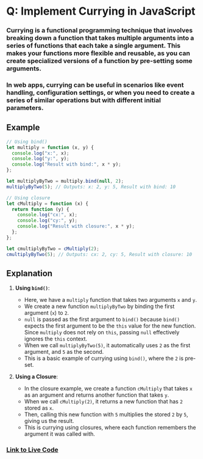 # Q: Implement Currying in JavaScript

### Currying is a functional programming technique that involves breaking down a function that takes multiple arguments into a series of functions that each take a single argument. This makes your functions more flexible and reusable, as you can create specialized versions of a function by pre-setting some arguments.

### In web apps, currying can be useful in scenarios like event handling, configuration settings, or when you need to create a series of similar operations but with different initial parameters.

## Example

```javascript
// Using bind()
let multiply = function (x, y) {
  console.log("x:", x);
  console.log("y:", y);
  console.log("Result with bind:", x * y);
};

let multiplyByTwo = multiply.bind(null, 2);
multiplyByTwo(5); // Outputs: x: 2, y: 5, Result with bind: 10

// Using closure
let cMultiply = function (x) {
  return function (y) {
    console.log("cx:", x);
    console.log("cy:", y);
    console.log("Result with closure:", x * y);
  };
};

let cmultiplyByTwo = cMultiply(2);
cmultiplyByTwo(5); // Outputs: cx: 2, cy: 5, Result with closure: 10
```

## Explanation

1. **Using `bind()`**:

   - Here, we have a `multiply` function that takes two arguments `x` and `y`.
   - We create a new function `multiplyByTwo` by binding the first argument (`x`) to `2`.
   - `null` is passed as the first argument to `bind()` because `bind()` expects the first argument to be the `this` value for the new function. Since `multiply` does not rely on `this`, passing `null` effectively ignores the `this` context.
   - When we call `multiplyByTwo(5)`, it automatically uses `2` as the first argument, and `5` as the second.
   - This is a basic example of currying using `bind()`, where the `2` is pre-set.

2. **Using a Closure**:
   - In the closure example, we create a function `cMultiply` that takes `x` as an argument and returns another function that takes `y`.
   - When we call `cMultiply(2)`, it returns a new function that has `2` stored as `x`.
   - Then, calling this new function with `5` multiplies the stored `2` by `5`, giving us the result.
   - This is currying using closures, where each function remembers the argument it was called with.

### [Link to Live Code](https://codepen.io/trupti0406/pen/VwJxoGG)
